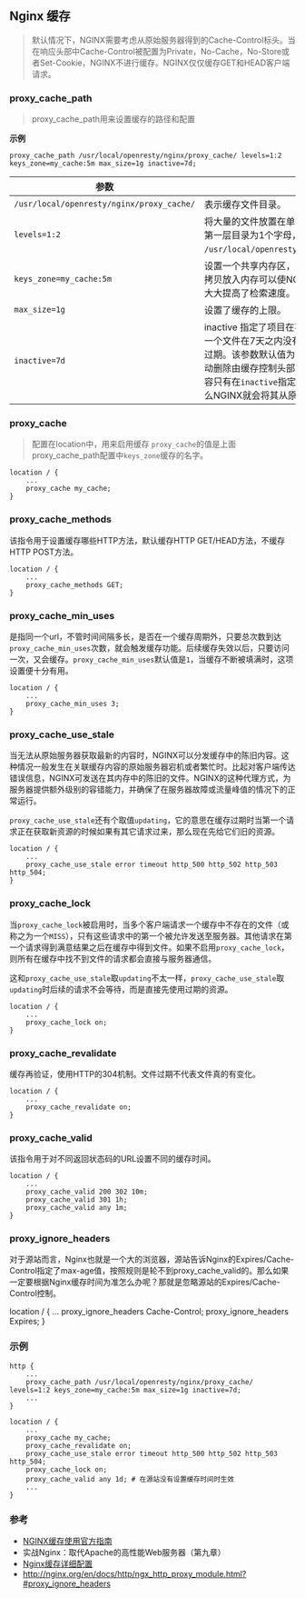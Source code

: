 ## Nginx 缓存

> 默认情况下，NGINX需要考虑从原始服务器得到的Cache-Control标头。当在响应头部中Cache-Control被配置为Private，No-Cache，No-Store或者Set-Cookie，NGINX不进行缓存。NGINX仅仅缓存GET和HEAD客户端请求。


### proxy_cache_path
> proxy_cache_path用来设置缓存的路径和配置

**示例**
```
proxy_cache_path /usr/local/openresty/nginx/proxy_cache/ levels=1:2 keys_zone=my_cache:5m max_size=1g inactive=7d;
```

| 参数 | 说明 |
|----|----|
| `/usr/local/openresty/nginx/proxy_cache/` |  表示缓存文件目录。 |
| `levels=1:2` | 将大量的文件放置在单个目录中会导致文件访问缓慢。这里指定缓存空间有两层hash目录，第一层目录为1个字母，第二层为2个字母，保存的文件名会类似 `/usr/local/openresty/nginx/proxy_cache/`**c**`/`**29**`/01524fae79697630d0454ba3fabd9`**29c**。 |
| `keys_zone=my_cache:5m` | 设置一个共享内存区，该内存区用于存储缓存键和元数据，有些类似计时器的用途。将键的拷贝放入内存可以使NGINX在不检索磁盘的情况下快速决定一个请求是`HIT`还是`MISS`，这样大大提高了检索速度。一个1MB的内存空间可以存储大约8000个key。|
| `max_size=1g` | 设置了缓存的上限。 | 
| `inactive=7d` | inactive 指定了项目在不被访问的情况下能够在内存中保持的时间。在上面的例子中，如果一个文件在7天之内没有被请求，则缓存管理将会自动将其在内存中删除，不管该文件是否过期。该参数默认值为10分钟（10m）。注意，非活动内容有别于过期内容。NGINX不会自动删除由缓存控制头部指定的过期内容（本例中Cache-Control:max-age=120）。过期内容只有在`inactive`指定时间内没有被访问的情况下才会被删除。如果过期内容被访问了，那么NGINX就会将其从原服务器上刷新，并更新对应的`inactive`计时器。 |


### proxy_cache
> 配置在location中，用来启用缓存
`proxy_cache`的值是上面proxy_cache_path配置中`keys_zone`缓存的名字。

```
location / {
    ...
    proxy_cache my_cache;
}
```

### proxy_cache_methods
该指令用于设置缓存哪些HTTP方法，默认缓存HTTP GET/HEAD方法，不缓存HTTP POST方法。
```
location / {
    ...
    proxy_cache_methods GET;
}
```

### proxy_cache_min_uses
是指同一个url，不管时间间隔多长，是否在一个缓存周期外，只要总次数到达`proxy_cache_min_uses`次数，就会触发缓存功能。后续缓存失效以后，只要访问一次，又会缓存。`proxy_cache_min_uses`默认值是`1`，当缓存不断被填满时，这项设置便十分有用。

```
location / {
    ...
    proxy_cache_min_uses 3;
}
```

### proxy_cache_use_stale
当无法从原始服务器获取最新的内容时，NGINX可以分发缓存中的陈旧内容。这种情况一般发生在关联缓存内容的原始服务器宕机或者繁忙时。比起对客户端传达错误信息，NGINX可发送在其内存中的陈旧的文件。NGINX的这种代理方式，为服务器提供额外级别的容错能力，并确保了在服务器故障或流量峰值的情况下的正常运行。

`proxy_cache_use_stale`还有个取值`updating`，它的意思在缓存过期时当第一个请求正在获取新资源的时候如果有其它请求过来，那么现在先给它们旧的资源。

```
location / {
    ...
    proxy_cache_use_stale error timeout http_500 http_502 http_503 http_504;
}
```

### proxy_cache_lock
当`proxy_cache_lock`被启用时，当多个客户端请求一个缓存中不存在的文件（或称之为一个`MISS`），只有这些请求中的第一个被允许发送至服务器。其他请求在第一个请求得到满意结果之后在缓存中得到文件。如果不启用`proxy_cache_lock`，则所有在缓存中找不到文件的请求都会直接与服务器通信。

这和`proxy_cache_use_stale`取`updating`不太一样，`proxy_cache_use_stale`取`updating`时后续的请求不会等待，而是直接先使用过期的资源。

```
location / {
    ...
    proxy_cache_lock on;
}
```

### proxy_cache_revalidate
缓存再验证，使用HTTP的304机制。文件过期不代表文件真的有变化。

```
location / {
    ...
    proxy_cache_revalidate on;
}
```

### proxy_cache_valid 
该指令用于对不同返回状态码的URL设置不同的缓存时间。

```
location / {
    ...
    proxy_cache_valid 200 302 10m;
    proxy_cache_valid 301 1h;
    proxy_cache_valid any 1m;
}
```

### proxy_ignore_headers
对于源站而言，Nginx也就是一个大的浏览器，源站告诉Nginx的Expires/Cache-Control指定了max-age值，按照规则是轮不到proxy_cache_valid的。那么如果一定要根据Nginx缓存时间为准怎么办呢？那就是忽略源站的Expires/Cache-Control控制。

location / {
    ...
    proxy_ignore_headers Cache-Control;
    proxy_ignore_headers Expires;
}


### 示例
```
http {
    ...
    proxy_cache_path /usr/local/openresty/nginx/proxy_cache/ levels=1:2 keys_zone=my_cache:5m max_size=1g inactive=7d;
    ...
}

location / {
    ...
    proxy_cache my_cache;
    proxy_cache_revalidate on;
    proxy_cache_use_stale error timeout http_500 http_502 http_503 http_504;
    proxy_cache_lock on;
    proxy_cache_valid any 1d; # 在源站没有设置缓存时间时生效
    ...
}

```

### 参考
- [NGINX缓存使用官方指南](http://www.jfh.com/jfperiodical/article/949)
- 实战Nginx：取代Apache的高性能Web服务器（第九章）
- [Nginx缓存详细配置](http://www.firefoxbug.com/index.php/archives/2089/)
- <http://nginx.org/en/docs/http/ngx_http_proxy_module.html?#proxy_ignore_headers>
